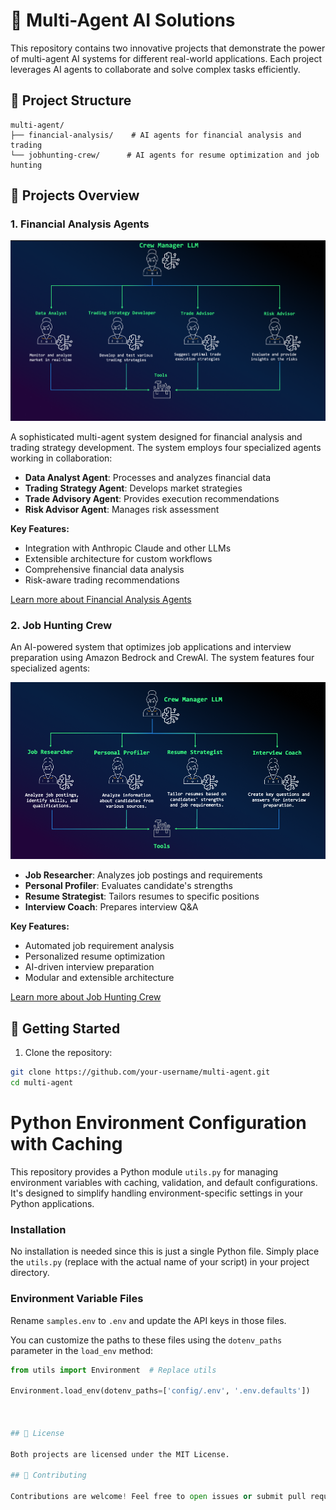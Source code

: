 # 🤖 Multi-Agent AI Solutions

This repository contains two innovative projects that demonstrate the power of multi-agent AI systems for different real-world applications. Each project leverages AI agents to collaborate and solve complex tasks efficiently.

## 📂 Project Structure

```
multi-agent/
├── financial-analysis/    # AI agents for financial analysis and trading
└── jobhunting-crew/      # AI agents for resume optimization and job hunting
```

## 🚀 Projects Overview

### 1. Financial Analysis Agents

<p align="center">
  <img src="financial-analysis/images/01-crewai-overview.png" alt="AI Financial Crew Breakdown" width="600">
</p>

A sophisticated multi-agent system designed for financial analysis and trading strategy development. The system employs four specialized agents working in collaboration:

* **Data Analyst Agent**: Processes and analyzes financial data
* **Trading Strategy Agent**: Develops market strategies
* **Trade Advisory Agent**: Provides execution recommendations
* **Risk Advisor Agent**: Manages risk assessment

**Key Features:**
* Integration with Anthropic Claude and other LLMs
* Extensible architecture for custom workflows
* Comprehensive financial data analysis
* Risk-aware trading recommendations

[Learn more about Financial Analysis Agents](./financial-analysis/README.md)

### 2. Job Hunting Crew

An AI-powered system that optimizes job applications and interview preparation using Amazon Bedrock and CrewAI. The system features four specialized agents:

<p align="center">
  <img src="jobhunting-crew/images/02_aicrew-4agents.png" alt="AI Crew Intereview Prep Breakdown" width="600">
</p>

* **Job Researcher**: Analyzes job postings and requirements
* **Personal Profiler**: Evaluates candidate's strengths
* **Resume Strategist**: Tailors resumes to specific positions
* **Interview Coach**: Prepares interview Q&A

**Key Features:**
* Automated job requirement analysis
* Personalized resume optimization
* AI-driven interview preparation
* Modular and extensible architecture

[Learn more about Job Hunting Crew](./jobhunting-crew/README.md)


## 🚀 Getting Started

1. Clone the repository:
```bash
git clone https://github.com/your-username/multi-agent.git
cd multi-agent
```
# Python Environment Configuration with Caching

This repository provides a Python module `utils.py` for managing environment variables with caching, validation, and default configurations. It's designed to simplify handling environment-specific settings in your Python applications.

### Installation

No installation is needed since this is just a single Python file.  Simply place the `utils.py` (replace with the actual name of your script) in your project directory.


### Environment Variable Files

Rename `samples.env` to `.env` and update the API keys in those files.

You can customize the paths to these files using the `dotenv_paths` parameter in the `load_env` method:

```python
from utils import Environment  # Replace utils

Environment.load_env(dotenv_paths=['config/.env', '.env.defaults'])



## 📜 License

Both projects are licensed under the MIT License.

## 🤗 Contributing

Contributions are welcome! Feel free to open issues or submit pull requests to improve the solution.